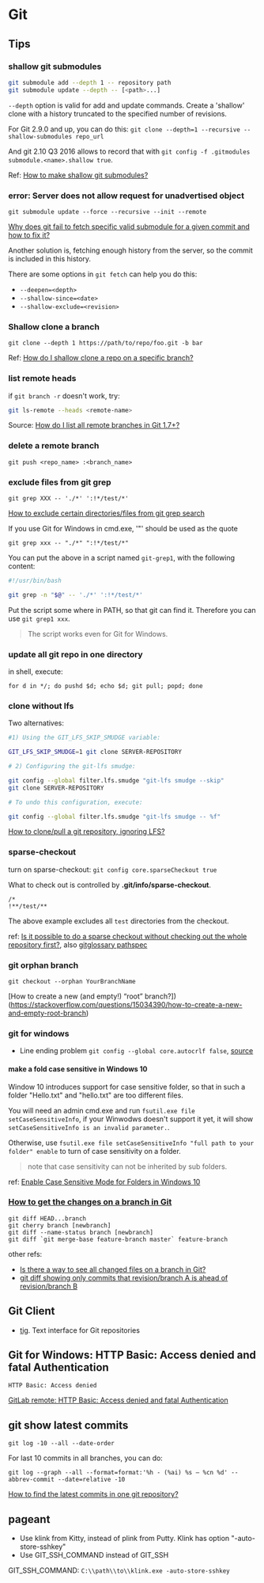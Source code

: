 # Git

## Tips

### shallow git submodules

```sh
git submodule add --depth 1 -- repository path
git submodule update --depth -- [<path>...]
```

`--depth`  option is valid for add and update commands.
Create a 'shallow' clone with a history truncated to the specified number of revisions.

For Git 2.9.0 and up, you can do this: `git clone --depth=1 --recursive --shallow-submodules repo_url`

And git 2.10 Q3 2016 allows to record that with `git config -f .gitmodules submodule.<name>.shallow true`.

Ref: [How to make shallow git submodules?](https://stackoverflow.com/questions/2144406/how-to-make-shallow-git-submodules/17692710#17692710)

### error: Server does not allow request for unadvertised object

`git submodule update --force --recursive --init --remote`

[Why does git fail to fetch specific valid submodule for a given commit and how to fix it?](https://stackoverflow.com/questions/42417294/why-does-git-fail-to-fetch-specific-valid-submodule-for-a-given-commit-and-how-t)

Another solution is, fetching enough history from the server, so the commit is included in this history.

There are some options in `git fetch` can help you do this:

- `--deepen=<depth>`
- `--shallow-since=<date>`
- `--shallow-exclude=<revision>`

### Shallow clone a branch 

```
git clone --depth 1 https://path/to/repo/foo.git -b bar
```

Ref: [How do I shallow clone a repo on a specific branch?](https://stackoverflow.com/questions/21833870/how-do-i-shallow-clone-a-repo-on-a-specific-branch)

### list remote heads

if `git branch -r` doesn't work, try:

```sh
git ls-remote --heads <remote-name>
```


Source: [How do I list all remote branches in Git 1.7+?](https://stackoverflow.com/questions/3471827/how-do-i-list-all-remote-branches-in-git-1-7)

### delete a remote branch

`git push <repo_name> :<branch_name>`

### exclude files from git grep 

`git grep XXX -- './*' ':!*/test/*'`

[How to exclude certain directories/files from git grep search](https://stackoverflow.com/questions/10423143/how-to-exclude-certain-directories-files-from-git-grep-search)

If you use Git for Windows in cmd.exe, '"' should be used as the quote

`git grep xxx -- "./*" ":!*/test/*"`

You can put the above in a script named `git-grep1`, with the following content:

```sh
#!/usr/bin/bash

git grep -n "$@" -- './*' ':!*/test/*'
```

Put the script some where in PATH, so that git can find it. Therefore you can use `git grep1 xxx`.

> The script works even for Git for Windows.

### update all git repo in one directory

in shell, execute:

`for d in */; do pushd $d; echo $d; git pull; popd; done`

### clone without lfs

Two alternatives:

```sh
#1) Using the GIT_LFS_SKIP_SMUDGE variable:

GIT_LFS_SKIP_SMUDGE=1 git clone SERVER-REPOSITORY

# 2) Configuring the git-lfs smudge:

git config --global filter.lfs.smudge "git-lfs smudge --skip"
git clone SERVER-REPOSITORY

# To undo this configuration, execute:

git config --global filter.lfs.smudge "git-lfs smudge -- %f"
```

[How to clone/pull a git repository, ignoring LFS?](https://stackoverflow.com/questions/42019529/how-to-clone-pull-a-git-repository-ignoring-lfs)

### sparse-checkout

turn on sparse-checkout: `git config core.sparseCheckout true`

What to check out is controlled by **.git/info/sparse-checkout**. 

```
/*
!**/test/**
```

The above example excludes all `test` directories from the checkout.

ref: [Is it possible to do a sparse checkout without checking out the whole repository first?](https://stackoverflow.com/questions/4114887/is-it-possible-to-do-a-sparse-checkout-without-checking-out-the-whole-repository), also [gitglossary  pathspec](https://git-scm.com/docs/gitglossary#gitglossary-aiddefpathspecapathspec)

### git orphan branch

`git checkout --orphan YourBranchName`

[How to create a new (and empty!) “root” branch?])(https://stackoverflow.com/questions/15034390/how-to-create-a-new-and-empty-root-branch)

### git for windows

* Line ending problem `git config --global core.autocrlf false`, [source](https://stackoverflow.com/questions/2016404/git-status-shows-modifications-git-checkout-file-doesnt-remove-them)

#### make a fold case sensitive in Windows 10

Window 10 introduces support for case sensitive folder, so that in such a folder "Hello.txt" and "hello.txt" are too different files.

You will need an admin cmd.exe and run `fsutil.exe file setCaseSensitiveInfo`, if your Winwodws doesn't support it yet, it will show `setCaseSensitiveInfo is an invalid parameter.`.

Otherwise, use `fsutil.exe file setCaseSensitiveInfo "full path to your folder" enable` to turn of case sensitivity on a folder.

> note that case sensitivity can not be inherited by sub folders.

ref: [Enable Case Sensitive Mode for Folders in Windows 10
](https://winaero.com/blog/enable-case-sensitive-mode-windows-10/)


###  [How to get the changes on a branch in Git](https://stackoverflow.com/questions/53569/how-to-get-the-changes-on-a-branch-in-git)

```
git diff HEAD...branch
git cherry branch [newbranch]
git diff --name-status branch [newbranch]
git diff `git merge-base feature-branch master` feature-branch
```

other refs:

* [Is there a way to see all changed files on a branch in Git?](https://stackoverflow.com/questions/6913263/is-there-a-way-to-see-all-changed-files-on-a-branch-in-git)
* [git diff showing only commits that revision/branch A is ahead of revision/branch B](https://stackoverflow.com/questions/17605208/git-diff-showing-only-commits-that-revision-branch-a-is-ahead-of-revision-branch)

## Git Client

* [tig](https://jonas.github.io/tig/). Text interface for Git repositories


## Git for Windows: HTTP Basic: Access denied and fatal Authentication

```
HTTP Basic: Access denied
```

[GitLab remote: HTTP Basic: Access denied and fatal Authentication](https://stackoverflow.com/questions/47860772/gitlab-remote-http-basic-access-denied-and-fatal-authentication)

## git show latest commits

`git log -10 --all --date-order`

For last 10 commits in all branches, you can do:

```
git log --graph --all --format=format:'%h - (%ai) %s — %cn %d' --abbrev-commit --date=relative -10
```

[How to find the latest commits in one git repository?](https://stackoverflow.com/questions/9678890/how-to-find-the-latest-commits-in-one-git-repository)

## pageant

- Use klink from Kitty, instead of plink from Putty. Klink has option "-auto-store-sshkey"
- Use GIT_SSH_COMMAND instead of GIT_SSH

GIT_SSH_COMMAND: `C:\\path\\to\\klink.exe -auto-store-sshkey`


